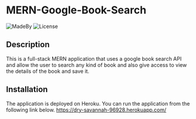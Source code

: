 # MERN-Google-Book-Search
![MadeBy](https://img.shields.io/badge/MadeBy-haymanot-brightgreen.svg)
![License](https://img.shields.io/badge/License-none-blue.svg)

## Description
This is a full-stack MERN application that uses a google book search API and allow the user to search any kind of book and also give access to view the details of the book and save it.
## Installation
The application is deployed on Heroku. You can run the application from the following link below.
    https://dry-savannah-96928.herokuapp.com/
